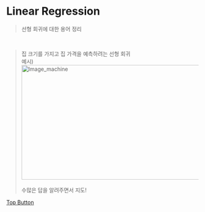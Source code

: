 
Linear Regression
=============
> 선형 회귀에 대한 용어 정리  
<br>
  
> 집 크기를 가지고 집 가격을 예측하려는 선형 회귀  
> 예시)  
<img src="https://user-images.githubusercontent.com/66001539/120929053-6909d680-c722-11eb-9bff-35a94bf52153.png" width="500px" height="300px" title="px(픽셀) 크기 설정" alt="Image_machine"></img><br/>  
> 수많은 답을 알려주면서 지도!
  
[Top Button](#)
